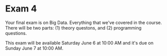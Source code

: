 
# Exam 4

Your final exam is on Big Data.  Everything that we've covered in the course.  There will be two parts: (1) theory questons, and (2) programming questions.

This exam will be available Saturday June 6 at 10:00 AM and it's due on Sunday June 7 at 10:00 AM.


